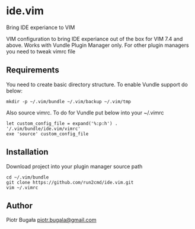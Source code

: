 # ide.vim

Bring IDE experiance to VIM

VIM configuration to bring IDE experiance out of the box for VIM 7.4 and above.
Works with Vundle Plugin Manager only. For other plugin managers you need to tweak vimrc file

## Requirements 
You need to create basic directory structure. To enable Vundle support do below:
```
mkdir -p ~/.vim/bundle ~/.vim/backup ~/.vim/tmp
```

Also source vimrc. To do for Vundle put below into your ~/.vimrc
```
let custom_config_file = expand('%:p:h') . '/.vim/bundle/ide.vim/vimrc'
exe 'source' custom_config_file
```

## Installation
Download project into your plugin manager source path
```
cd ~/.vim/bundle
git clone https://github.com/run2cmd/ide.vim.git
vim ~/.vimrc
```

## Author
Piotr Bugała <piotr.bugala@gmail.com>
